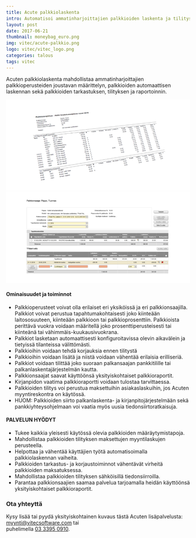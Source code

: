 ```yaml
---
title: Acute palkkiolaskenta
intro: Automatisoi ammatinharjoittajien palkkioiden laskenta ja tilitys.
layout: post
date: 2017-06-21
thumbnail: moneybag_euro.png
img: vitec/acute-palkkio.png
logo: vitec/vitec_logo.png
categories: talous
tags: vitec
---
```


Acuten palkkiolaskenta mahdollistaa ammatinharjoittajien palkkioperusteiden joustavan määrittelyn, palkkioiden automaattisen laskennan sekä palkkioiden 
tarkastuksen, tilityksen ja raportoinnin.

![Palkkiolaskenta screenshot](/portfolio/vitec/acute-palkkiolaskenta.png)
![Palkkiolaskenta screenshot](/portfolio/vitec/acute-palkkiolaskenta2.png)

#### Ominaisuudet ja toiminnot


- Palkkioperusteet voivat olla erilaiset eri yksiköissä ja eri palkkionsaajilla. Palkkiot voivat perustua tapahtumakohtaisesti joko kiinteään laitososuuteen, kiinteään palkkioon tai palkkioprosenttiin. Palkkioista perittävä vuokra voidaan määritellä joko prosenttiperusteisesti tai kiinteänä tai vähimmäis-kuukausivuokrana.
- Palkkiot lasketaan automaattisesti konfiguroitavissa olevin aikavälein ja tietyissä tilanteissa välittömästi.
- Palkkioihin voidaan tehdä korjauksia ennen tilitystä
- Palkkioihin voidaan lisätä ja niistä voidaan vähentää erilaisia erilliseriä.
- Palkkiot voidaan tilittää joko suoraan palkansaajan pankkitilille tai palkanlaskentajärjestelmän kautta.
- Palkkionsaajat saavat käyttöönsä yksityiskohtaiset palkkioraportit.
- Kirjanpidon vaatima palkkioraportti voidaan tulostaa tarvittaessa.
- Palkkioiden tilitys voi perustua maksettuihin asiakaslaskuihin, jos Acuten myyntireskontra on käytössä.
- HUOM: Palkkioiden siirto palkanlaskenta- ja kirjanpitojärjestelmään sekä pankkiyhteysohjelmaan voi vaatia myös uusia tiedonsiirtoratkaisuja.

#### PALVELUN HYÖDYT

- Tukee kaikkia yleisesti käytössä olevia palkkioiden määräytymistapoja.
- Mahdollistaa palkkioiden tilityksen maksettujen myyntilaskujen perusteella.  
- Helpottaa ja vähentää käyttäjien työtä automatisoimalla palkkiolaskennan vaiheita.
- Palkkioiden tarkastus- ja korjaustoiminnot vähentävät virheitä palkkioiden maksatuksessa.
- Mahdollistaa palkkioiden tilityksen sähköisillä tiedonsiirroilla.
- Parantaa palkkionsaajien saamaa palvelua tarjoamalla heidän käyttöönsä yksityiskohtaiset palkkioraportit.

### Ota yhteyttä

Kysy lisää tai pyydä yksityiskohtainen kuvaus tästä Acuten lisäpalvelusta: 
[myynti@vitecsoftware.com](mailto://myynti@vitecsoftware.com) tai  
puhelimella [03 3395 0910](tel://+358333950910).
